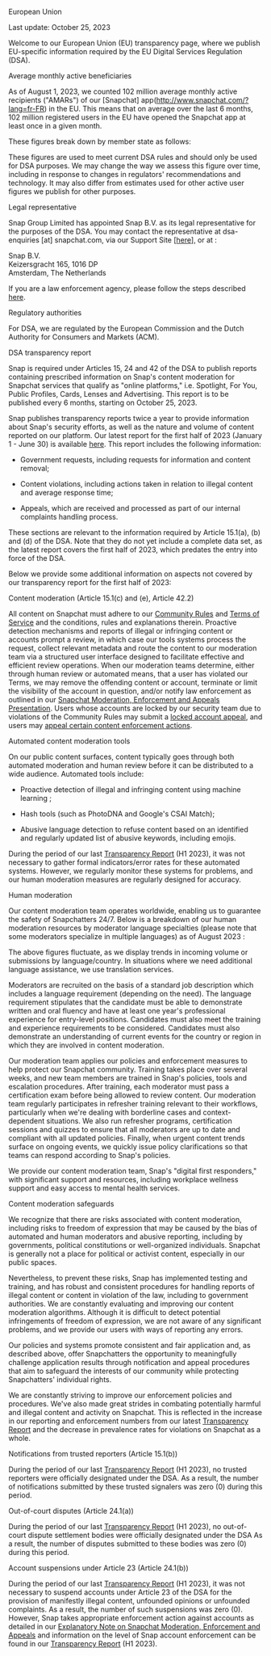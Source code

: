 European Union

Last update: October 25, 2023

Welcome to our European Union (EU) transparency page, where we publish EU-specific information required by the EU Digital Services Regulation (DSA).  

Average monthly active beneficiaries 

As of August 1, 2023, we counted 102 million average monthly active recipients ("AMARs") of our [Snapchat] app(http://www.snapchat.com/?lang=fr-FR) in the EU. This means that on average over the last 6 months, 102 million registered users in the EU have opened the Snapchat app at least once in a given month.

These figures break down by member state as follows:

These figures are used to meet current DSA rules and should only be used for DSA purposes. We may change the way we assess this figure over time, including in response to changes in regulators' recommendations and technology. It may also differ from estimates used for other active user figures we publish for other purposes.

Legal representative 

Snap Group Limited has appointed Snap B.V. as its legal representative for the purposes of the DSA. You may contact the representative at dsa-enquiries \[at\] snapchat.com, via our Support Site \[[here](https://help.snapchat.com/hc/requests/new?start=5749439348080640%3Futm_source%3Dweb&utm_medium=snap&utm_campaign=transparency&lang=fr-FR)\], or at :

Snap B.V.  
Keizersgracht 165, 1016 DP  
Amsterdam, The Netherlands

If you are a law enforcement agency, please follow the steps described [here](https://values.snap.com/fr-FR/en-GB/safety/safety-enforcement).

Regulatory authorities

For DSA, we are regulated by the European Commission and the Dutch Authority for Consumers and Markets (ACM). 

DSA transparency report

Snap is required under Articles 15, 24 and 42 of the DSA to publish reports containing prescribed information on Snap's content moderation for Snapchat services that qualify as "online platforms," i.e. Spotlight, For You, Public Profiles, Cards, Lenses and Advertising. This report is to be published every 6 months, starting on October 25, 2023.

Snap publishes transparency reports twice a year to provide information about Snap's security efforts, as well as the nature and volume of content reported on our platform. Our latest report for the first half of 2023 (January 1 - June 30) is available [here](https://values.snap.com/fr-FR/privacy/transparency?lang=en-US). This report includes the following information:

* Government requests, including requests for information and content removal; 
    
* Content violations, including actions taken in relation to illegal content and average response time; 
    
* Appeals, which are received and processed as part of our internal complaints handling process.
    

These sections are relevant to the information required by Article 15.1(a), (b) and (d) of the DSA. Note that they do not yet include a complete data set, as the latest report covers the first half of 2023, which predates the entry into force of the DSA. 

Below we provide some additional information on aspects not covered by our transparency report for the first half of 2023:

Content moderation (Article 15.1(c) and (e), Article 42.2)

All content on Snapchat must adhere to our [Community Rules](https://values.snap.com/fr-FR/privacy/transparency/community-guidelines) and [Terms of Service](https://snap.com/en-US/terms?lang=en-US) and the conditions, rules and explanations therein. Proactive detection mechanisms and reports of illegal or infringing content or accounts prompt a review, in which case our tools systems process the request, collect relevant metadata and route the content to our moderation team via a structured user interface designed to facilitate effective and efficient review operations. When our moderation teams determine, either through human review or automated means, that a user has violated our Terms, we may remove the offending content or account, terminate or limit the visibility of the account in question, and/or notify law enforcement as outlined in our [Snapchat Moderation, Enforcement and Appeals Presentation](https://values.snap.com/fr-FR/privacy/transparency/community-guidelines/moderation).  Users whose accounts are locked by our security team due to violations of the Community Rules may submit a [locked account appeal](https://help.snapchat.com/hc/en-us/articles/17988958753684-How-to-Submit-a-Locked-Account-Appeal?lang=fr-FR#:~:text=Locked%20account%20appeals%20can%20be,to%20start%20the%20appeal%20process.), and users may [appeal certain content enforcement actions](https://help.snapchat.com/hc/en-us/articles/18120518120340-How-to-Submit-a-Content-Appeal?lang=fr-FR).

Automated content moderation tools

On our public content surfaces, content typically goes through both automated moderation and human review before it can be distributed to a wide audience. Automated tools include:

* Proactive detection of illegal and infringing content using machine learning ;
    
* Hash tools (such as PhotoDNA and Google's CSAI Match);
    
* Abusive language detection to refuse content based on an identified and regularly updated list of abusive keywords, including emojis.
    

During the period of our last [Transparency Report](https://values.snap.com/fr-FR/privacy/transparency?lang=en-US) (H1 2023), it was not necessary to gather formal indicators/error rates for these automated systems. However, we regularly monitor these systems for problems, and our human moderation measures are regularly designed for accuracy.

  
Human moderation

Our content moderation team operates worldwide, enabling us to guarantee the safety of Snapchatters 24/7. Below is a breakdown of our human moderation resources by moderator language specialties (please note that some moderators specialize in multiple languages) as of August 2023 :

The above figures fluctuate, as we display trends in incoming volume or submissions by language/country. In situations where we need additional language assistance, we use translation services.

Moderators are recruited on the basis of a standard job description which includes a language requirement (depending on the need). The language requirement stipulates that the candidate must be able to demonstrate written and oral fluency and have at least one year's professional experience for entry-level positions. Candidates must also meet the training and experience requirements to be considered. Candidates must also demonstrate an understanding of current events for the country or region in which they are involved in content moderation. 

Our moderation team applies our policies and enforcement measures to help protect our Snapchat community. Training takes place over several weeks, and new team members are trained in Snap's policies, tools and escalation procedures. After training, each moderator must pass a certification exam before being allowed to review content. Our moderation team regularly participates in refresher training relevant to their workflows, particularly when we're dealing with borderline cases and context-dependent situations. We also run refresher programs, certification sessions and quizzes to ensure that all moderators are up to date and compliant with all updated policies. Finally, when urgent content trends surface on ongoing events, we quickly issue policy clarifications so that teams can respond according to Snap's policies.

We provide our content moderation team, Snap's "digital first responders," with significant support and resources, including workplace wellness support and easy access to mental health services. 

  
Content moderation safeguards

We recognize that there are risks associated with content moderation, including risks to freedom of expression that may be caused by the bias of automated and human moderators and abusive reporting, including by governments, political constitutions or well-organized individuals. Snapchat is generally not a place for political or activist content, especially in our public spaces. 

Nevertheless, to prevent these risks, Snap has implemented testing and training, and has robust and consistent procedures for handling reports of illegal content or content in violation of the law, including to government authorities. We are constantly evaluating and improving our content moderation algorithms. Although it is difficult to detect potential infringements of freedom of expression, we are not aware of any significant problems, and we provide our users with ways of reporting any errors.

Our policies and systems promote consistent and fair application and, as described above, offer Snapchatters the opportunity to meaningfully challenge application results through notification and appeal procedures that aim to safeguard the interests of our community while protecting Snapchatters' individual rights.

We are constantly striving to improve our enforcement policies and procedures. We've also made great strides in combating potentially harmful and illegal content and activity on Snapchat. This is reflected in the increase in our reporting and enforcement numbers from our latest [Transparency Report](https://values.snap.com/fr-FR/privacy/transparency) and the decrease in prevalence rates for violations on Snapchat as a whole. 

  
Notifications from trusted reporters (Article 15.1(b))

During the period of our last [Transparency Report](https://values.snap.com/fr-FR/en-GB/privacy/transparency) (H1 2023), no trusted reporters were officially designated under the DSA. As a result, the number of notifications submitted by these trusted signalers was zero (0) during this period.

  
Out-of-court disputes (Article 24.1(a))

During the period of our last [Transparency Report](https://values.snap.com/fr-FR/en-GB/privacy/transparency) (H1 2023), no out-of-court dispute settlement bodies were officially designated under the DSA As a result, the number of disputes submitted to these bodies was zero (0) during this period.

  
Account suspensions under Article 23 (Article 24.1(b))

During the period of our last [Transparency Report](https://values.snap.com/fr-FR/en-GB/privacy/transparency) (H1 2023), it was not necessary to suspend accounts under Article 23 of the DSA for the provision of manifestly illegal content, unfounded opinions or unfounded complaints. As a result, the number of such suspensions was zero (0). However, Snap takes appropriate enforcement action against accounts as detailed in our [Explanatory Note on Snapchat Moderation, Enforcement and Appeals](https://values.snap.com/fr-FR/en-GB/privacy/transparency/community-guidelines/moderation) and information on the level of Snap account enforcement can be found in our [Transparency Report](https://values.snap.com/fr-FR/en-GB/privacy/transparency) (H1 2023).